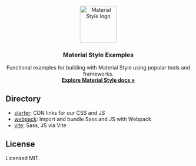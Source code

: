 <p align="center">
  <a href="https://materialstyle.github.io/">
    <img src="https://materialstyle.github.io/assets/images/MSIconNewColorV2.svg" alt="Material Style logo" width="100" height="100">
  </a>
</p>

<h3 align="center">Material Style Examples</h3>

<p align="center">
  Functional examples for building with Material Style using popular tools and frameworks.
  <br>
  <a href="https://materialstyle.github.io/materialstyle/3.0/"><strong>Explore Material Style docs »</strong></a>
</p>

## Directory

- [starter](starter/): CDN links for our CSS and JS
- [webpack](webpack/): Import and bundle Sass and JS with Webpack
- [vite](vite/): Sass, JS via Vite

## License

Licensed MIT.
